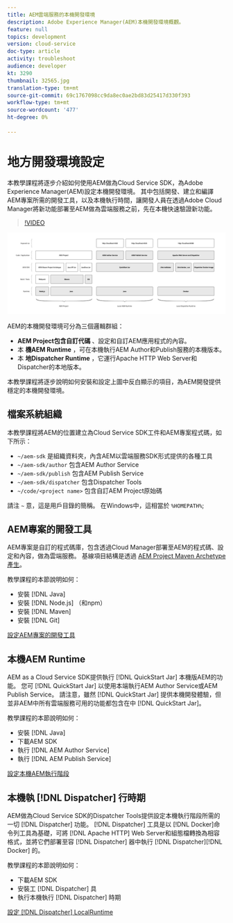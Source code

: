 ```yaml
---
title: AEM雲端服務的本機開發環境
description: Adobe Experience Manager(AEM)本機開發環境概觀。
feature: null
topics: development
version: cloud-service
doc-type: article
activity: troubleshoot
audience: developer
kt: 3290
thumbnail: 32565.jpg
translation-type: tm+mt
source-git-commit: 69c1767098cc9da8ec0ae2bd83d25417d330f393
workflow-type: tm+mt
source-wordcount: '477'
ht-degree: 0%

---
```



# 地方開發環境設定

本教學課程將逐步介紹如何使用AEM做為Cloud Service SDK，為Adobe Experience Manager(AEM)設定本機開發環境。 其中包括開發、建立和編譯AEM專案所需的開發工具，以及本機執行時間，讓開發人員在透過Adobe Cloud Manager將新功能部署至AEM做為雲端服務之前，先在本機快速驗證新功能。

>[!VIDEO](https://video.tv.adobe.com/v/32565/?quality=12&learn=on)

![AEM作為雲端服務本端開發環境技術堆疊](./assets/overview/aem-sdk-technology-stack.png)

AEM的本機開發環境可分為三個邏輯群組：

+ __AEM Project包含自訂代碼__ 、設定和自訂AEM應用程式的內容。
+ 本 __機AEM Runtime__ ，可在本機執行AEM Author和Publish服務的本機版本。
+ 本 __地Dispatcher Runtime__ ，它運行Apache HTTP Web Server和Dispatcher的本地版本。

本教學課程將逐步說明如何安裝和設定上圖中反白顯示的項目，為AEM開發提供穩定的本機開發環境。

## 檔案系統組織

本教學課程將AEM的位置建立為Cloud Service SDK工件和AEM專案程式碼，如下所示：

+ `~/aem-sdk` 是組織資料夾，內含AEM以雲端服務SDK形式提供的各種工具
+ `~/aem-sdk/author` 包含AEM Author Service
+ `~/aem-sdk/publish` 包含AEM Publish Service
+ `~/aem-sdk/dispatcher` 包含Dispatcher Tools
+ `~/code/<project name>` 包含自訂AEM Project原始碼

請注 `~` 意，這是用戶目錄的簡稱。 在Windows中，這相當於 `%HOMEPATH%`;

## AEM專案的開發工具

AEM專案是自訂的程式碼庫，包含透過Cloud Manager部署至AEM的程式碼、設定和內容，做為雲端服務。 基線項目結構是透過 [AEM Project Maven Archetype產生](https://github.com/adobe/aem-project-archetype)。

教學課程的本節說明如何：

+ 安裝 [!DNL Java]
+ 安裝 [!DNL Node.js] （和npm）
+ 安裝 [!DNL Maven]
+ 安裝 [!DNL Git]

[設定AEM專案的開發工具](./development-tools.md)

## 本機AEM Runtime

AEM as a Cloud Service SDK提供執行 [!DNL QuickStart Jar] 本機版AEM的功能。 您可 [!DNL QuickStart Jar] 以使用本端執行AEM Author Service或AEM Publish Service。 請注意，雖然 [!DNL QuickStart Jar] 提供本機開發體驗，但並非AEM中所有雲端服務可用的功能都包含在中 [!DNL QuickStart Jar]。

教學課程的本節說明如何：

+ 安裝 [!DNL Java]
+ 下載AEM SDK
+ 執行 [!DNL AEM Author Service]
+ 執行 [!DNL AEM Publish Service]

[設定本機AEM執行階段](./aem-runtime.md)

## 本機執 [!DNL Dispatcher] 行時期

AEM做為Cloud Service SDK的Dispatcher Tools提供設定本機執行階段所需的一切 [!DNL Dispatcher] 功能。 [!DNL Dispatcher] 工具是以 [!DNL Docker]命令列工具為基礎，可將 [!DNL Apache HTTP] Web Server和組態檔轉換為相容格式，並將它們部署至容 [!DNL Dispatcher] 器中執行 [!DNL Dispatcher][!DNL Docker] 的。

教學課程的本節說明如何：

+ 下載AEM SDK
+ 安裝工 [!DNL Dispatcher] 具
+ 執行本機執行 [!DNL Dispatcher] 時期

[設定 [!DNL Dispatcher] LocalRuntime](./dispatcher-tools.md)
